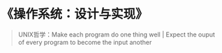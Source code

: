 # 《操作系统：设计与实现》

> UNIX哲学：Make each program do one thing well | Expect the ouput of every program to become the input another

 